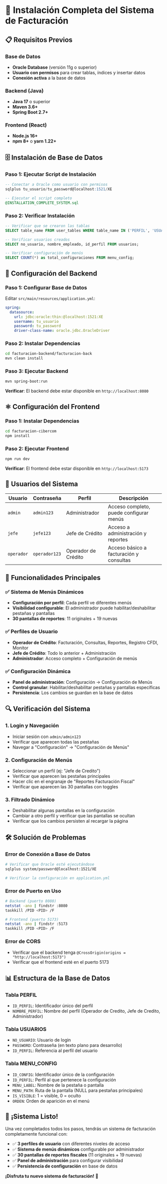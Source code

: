 # 🚀 Instalación Completa del Sistema de Facturación

## 📋 Requisitos Previos

### Base de Datos
- **Oracle Database** (versión 11g o superior)
- **Usuario con permisos** para crear tablas, índices y insertar datos
- **Conexión activa** a la base de datos

### Backend (Java)
- **Java 17** o superior
- **Maven 3.6+**
- **Spring Boot 2.7+**

### Frontend (React)
- **Node.js 16+**
- **npm 8+** o **yarn 1.22+**

## 🗄️ Instalación de Base de Datos

### Paso 1: Ejecutar Script de Instalación
```sql
-- Conectar a Oracle como usuario con permisos
sqlplus tu_usuario/tu_password@localhost:1521/XE

-- Ejecutar el script completo
@INSTALLATION_COMPLETE_SYSTEM.sql
```

### Paso 2: Verificar Instalación
```sql
-- Verificar que se crearon las tablas
SELECT table_name FROM user_tables WHERE table_name IN ('PERFIL', 'USUARIOS', 'MENU_CONFIG');

-- Verificar usuarios creados
SELECT no_usuario, nombre_empleado, id_perfil FROM usuarios;

-- Verificar configuración de menús
SELECT COUNT(*) as total_configuraciones FROM menu_config;
```

## 🔧 Configuración del Backend

### Paso 1: Configurar Base de Datos
Editar `src/main/resources/application.yml`:
```yaml
spring:
  datasource:
    url: jdbc:oracle:thin:@localhost:1521:XE
    username: tu_usuario
    password: tu_password
    driver-class-name: oracle.jdbc.OracleDriver
```

### Paso 2: Instalar Dependencias
```bash
cd facturacion-backend/facturacion-back
mvn clean install
```

### Paso 3: Ejecutar Backend
```bash
mvn spring-boot:run
```

**Verificar**: El backend debe estar disponible en `http://localhost:8080`

## ⚛️ Configuración del Frontend

### Paso 1: Instalar Dependencias
```bash
cd facturacion-cibercom
npm install
```

### Paso 2: Ejecutar Frontend
```bash
npm run dev
```

**Verificar**: El frontend debe estar disponible en `http://localhost:5173`

## 👥 Usuarios del Sistema

| Usuario | Contraseña | Perfil | Descripción |
|---------|-----------|--------|-------------|
| `admin` | `admin123` | Administrador | Acceso completo, puede configurar menús |
| `jefe` | `jefe123` | Jefe de Crédito | Acceso a administración y reportes |
| `operador` | `operador123` | Operador de Crédito | Acceso básico a facturación y consultas |

## 🎯 Funcionalidades Principales

### ✅ Sistema de Menús Dinámicos
- **Configuración por perfil**: Cada perfil ve diferentes menús
- **Visibilidad configurable**: El administrador puede habilitar/deshabilitar pestañas y pantallas
- **30 pantallas de reportes**: 11 originales + 19 nuevas

### ✅ Perfiles de Usuario
- **Operador de Crédito**: Facturación, Consultas, Reportes, Registro CFDI, Monitor
- **Jefe de Crédito**: Todo lo anterior + Administración
- **Administrador**: Acceso completo + Configuración de menús

### ✅ Configuración Dinámica
- **Panel de administración**: Configuración → Configuración de Menús
- **Control granular**: Habilitar/deshabilitar pestañas y pantallas específicas
- **Persistencia**: Los cambios se guardan en la base de datos

## 🔍 Verificación del Sistema

### 1. Login y Navegación
- Iniciar sesión con `admin/admin123`
- Verificar que aparecen todas las pestañas
- Navegar a "Configuración" → "Configuración de Menús"

### 2. Configuración de Menús
- Seleccionar un perfil (ej: "Jefe de Credito")
- Verificar que aparecen las pestañas principales
- Hacer clic en el engranaje de "Reportes Facturación Fiscal"
- Verificar que aparecen las 30 pantallas con toggles

### 3. Filtrado Dinámico
- Deshabilitar algunas pantallas en la configuración
- Cambiar a otro perfil y verificar que las pantallas se ocultan
- Verificar que los cambios persisten al recargar la página

## 🛠️ Solución de Problemas

### Error de Conexión a Base de Datos
```bash
# Verificar que Oracle esté ejecutándose
sqlplus system/password@localhost:1521/XE

# Verificar la configuración en application.yml
```

### Error de Puerto en Uso
```bash
# Backend (puerto 8080)
netstat -ano | findstr :8080
taskkill /PID <PID> /F

# Frontend (puerto 5173)
netstat -ano | findstr :5173
taskkill /PID <PID> /F
```

### Error de CORS
- Verificar que el backend tenga `@CrossOrigin(origins = "http://localhost:5173")`
- Verificar que el frontend esté en el puerto 5173

## 📊 Estructura de la Base de Datos

### Tabla PERFIL
- `ID_PERFIL`: Identificador único del perfil
- `NOMBRE_PERFIL`: Nombre del perfil (Operador de Credito, Jefe de Credito, Administrador)

### Tabla USUARIOS
- `NO_USUARIO`: Usuario de login
- `PASSWORD`: Contraseña (en texto plano para desarrollo)
- `ID_PERFIL`: Referencia al perfil del usuario

### Tabla MENU_CONFIG
- `ID_CONFIG`: Identificador único de la configuración
- `ID_PERFIL`: Perfil al que pertenece la configuración
- `MENU_LABEL`: Nombre de la pestaña o pantalla
- `MENU_PATH`: Ruta de la pantalla (NULL para pestañas principales)
- `IS_VISIBLE`: 1 = visible, 0 = oculto
- `ORDEN`: Orden de aparición en el menú

## 🎉 ¡Sistema Listo!

Una vez completados todos los pasos, tendrás un sistema de facturación completamente funcional con:

- ✅ **3 perfiles de usuario** con diferentes niveles de acceso
- ✅ **Sistema de menús dinámicos** configurable por administrador
- ✅ **30 pantallas de reportes fiscales** (11 originales + 19 nuevas)
- ✅ **Panel de administración** para configurar visibilidad
- ✅ **Persistencia de configuración** en base de datos

**¡Disfruta tu nuevo sistema de facturación!** 🚀
